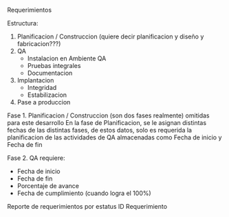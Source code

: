 Requerimientos

Estructura:
1. Planificacion / Construccion (quiere decir planificacion y diseño y fabricacion???)
2. QA
   - Instalacion en Ambiente QA
   - Pruebas integrales 
   - Documentacion
3. Implantacion
   - Integridad
   - Estabilizacion
4. Pase a produccion

Fase 1. Planificacion / Construccion (son dos fases realmente) omitidas para este desarrollo
En la fase de Planificacion, se le asignan distintas fechas de las distintas fases, de estos datos,
solo es requerida la planificacion de las actividades de QA almacenadas como Fecha de inicio y Fecha de fin

Fase 2. QA requiere:
- Fecha de inicio
- Fecha de fin
- Porcentaje de avance
- Fecha de cumplimiento (cuando logra el 100%)


Reporte de requerimientos por estatus
ID Requerimiento 

